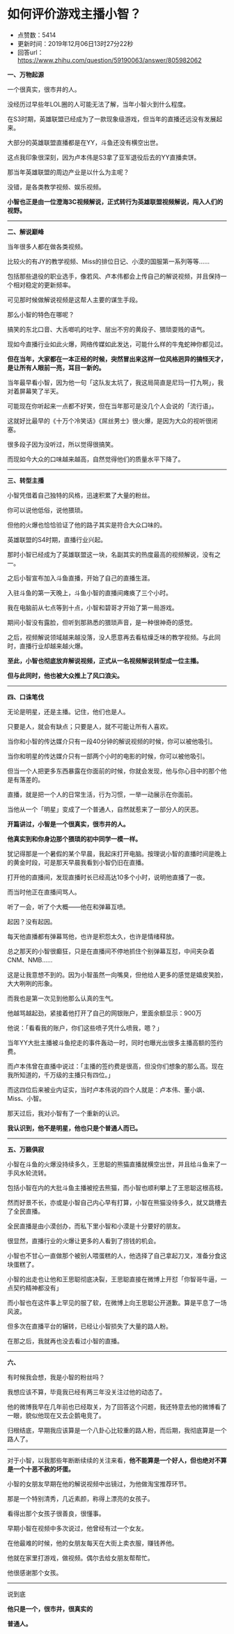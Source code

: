 # 如何评价游戏主播小智？
- 点赞数：5414
- 更新时间：2019年12月06日13时27分22秒
- 回答url：https://www.zhihu.com/question/59190063/answer/805982062
<body>
 <p data-pid="I9Dzxj28"><b>一、万物起源</b></p>
 <p data-pid="i0LugCgw">一个很真实，很市井的人。</p>
 <p data-pid="MZHWabhx">没经历过早些年LOL圈的人可能无法了解，当年小智火到什么程度。</p>
 <p data-pid="lwWHigbj">在S3时期，英雄联盟已经成为了一款现象级游戏，但当年的直播还远没有发展起来。</p>
 <p data-pid="0EUIV6aO">大部分的英雄联盟直播都是在YY，斗鱼还没有横空出世。</p>
 <p data-pid="Ds9wzvvS">这点我印象很深刻，因为卢本伟是S3拿了亚军退役后去的YY直播卖饼。</p>
 <p data-pid="oxao-o26">那当年英雄联盟的周边产业是以什么为主呢？</p>
 <p data-pid="XxcxjYDz">没错，是各类教学视频、娱乐视频。</p>
 <p data-pid="JpcreCM0"><b>小智也正是由一位澄海3C视频解说，正式转行为英雄联盟视频解说，闯入人们的视野。</b></p>
 <hr>
 <p data-pid="TE_gY1ky"><b>二、解说巅峰</b></p>
 <p data-pid="8FFQLyzg">当年很多人都在做各类视频。</p>
 <p data-pid="JsKeZsC4">比较火的有JY的教学视频、Miss的排位日记、小漠的国服第一系列等等……</p>
 <p data-pid="CekZ75BD">包括那些退役的职业选手，像若风、卢本伟都会上传自己的解说视频，并且保持一个相对稳定的更新频率。</p>
 <p data-pid="4INXdr8Z">可见那时候做解说视频是这帮人主要的谋生手段。</p>
 <p data-pid="DFt3zpaA">那么小智的特色在哪呢？</p>
 <p data-pid="c-wHwr0n">搞笑的东北口音、大舌啷叽的吐字、层出不穷的黄段子、猥琐耍贱的语气。</p>
 <p data-pid="LwtHWgGo">现如今直播行业如此火爆，网络传媒如此发达，可能什么样的牛鬼蛇神你都见过。</p>
 <p data-pid="kRs24kZw"><b>但在当年，大家都在一本正经的时候，突然冒出来这样一位风格迥异的搞怪天才，是让所有人眼前一亮，耳目一新的。</b></p>
 <p data-pid="qjkNcF2x">当年最早看小智，因为他一句「这队友太坑了，我这局简直是尼玛一打九啊」，我对着屏幕笑了半天。</p>
 <p data-pid="RGQqrNpl">可能现在你听起来一点都不好笑，但在当年那可是没几个人会说的「流行语」。</p>
 <p data-pid="bj50L6En">这就好比最早的《十万个冷笑话》《屌丝男士》很火爆，是因为大众的视听很闭塞。</p>
 <p data-pid="Ori8lV9k">很多段子因为没听过，所以觉得很搞笑。</p>
 <p data-pid="iFbFxm5g">而现如今大众的口味越来越高，自然觉得他们的质量水平下降了。</p>
 <hr>
 <p data-pid="f90POkgr"><b>三、转型主播</b></p>
 <p data-pid="JgfunLs2">小智凭借着自己独特的风格，迅速积累了大量的粉丝。</p>
 <p data-pid="DeRrW9_6">你可以说他低俗，说他猥琐。</p>
 <p data-pid="Geas8il2">但他的火爆也恰恰验证了他的路子其实是符合大众口味的。</p>
 <p data-pid="Ty6iZKiV">英雄联盟的S4时期，直播行业兴起。</p>
 <p data-pid="YrUgCZZj">那时小智已经成为了英雄联盟这一块，名副其实的热度最高的视频解说，没有之一。</p>
 <p data-pid="1yIDFate">之后小智宣布加入斗鱼直播，开始了自己的直播生涯。</p>
 <p data-pid="Q0er9c11">入驻斗鱼的第一天晚上，斗鱼小智的直播间瘫痪了三个小时。</p>
 <p data-pid="kDpklVza">我在电脑前从七点等到十点，小智和碧哥才开始了第一局游戏。</p>
 <p data-pid="Yr6VU-kb">期间小智没有露脸，但听到那熟悉的猥琐声音，是一种很神奇的感觉。</p>
 <p data-pid="0sxi7yaw">之后，视频解说领域越来越没落，没人愿意再去看枯燥乏味的教学视频。与此同时，直播行业却越来越火爆。</p>
 <p data-pid="9BIq5-fT"><b>至此，小智也彻底放弃解说视频，正式从一名视频解说转型成一位主播。</b></p>
 <p data-pid="wjY4NlHX"><b>但与此同时，他也被大众推上了风口浪尖。</b></p>
 <hr>
 <p data-pid="5yTDuHHe"><b>四、口诛笔伐</b></p>
 <p data-pid="SK_5ItZ0">无论是明星，还是主播。记住，他们也是人。</p>
 <p data-pid="Qvz-YqKG">只要是人，就会有缺点；只要是人，就不可能让所有人喜欢。</p>
 <p data-pid="fnnmRuZw">当你和小智的传达媒介只有一段40分钟的解说视频的时候，你可以被他吸引。</p>
 <p data-pid="C3y4qPRO">当你和明星的传达媒介只有一部两个小时的电影的时候，你可以被他吸引。</p>
 <p data-pid="zEdxNN43">但当一个人把更多东西暴露在你面前的时候，你就会发现，他与你心目中的那个他是有落差的。</p>
 <p data-pid="9lFCbRtH">直播，就是把一个人的日常生活，行为习惯，一举一动展示在你面前。</p>
 <p data-pid="1Yx0Ou-d">当他从一个「明星」变成了一个普通人，自然就惹来了一部分人的厌恶。</p>
 <p data-pid="QhDBGKk9"><b>开篇讲过，小智是一个很真实，很市井的人。</b></p>
 <p data-pid="WxZbDIEx"><b>他真实到和你身边那个猥琐的初中同学一模一样。</b></p>
 <p data-pid="GDmTDfww">犹记得那是一个暑假的某个早晨，我起床打开电脑。按理说小智的直播时间是晚上的黄金时段，可是那天早晨我看到小智仍旧在直播。</p>
 <p data-pid="VZiFTQwl">打开他的直播间，发现直播时长已经高达10多个小时，说明他直播了一夜。</p>
 <p data-pid="j3K0it1X">而当时他正在直播间骂人。</p>
 <p data-pid="GfcvAwnN">听了一会，听了个大概——他在和弹幕互喷。</p>
 <p data-pid="3BK-zdOG">起因？没有起因。</p>
 <p data-pid="nAIAtOO0">每天他直播都有弹幕骂他，也许是积怨太久，也许是情绪释放。</p>
 <p data-pid="cePxse7O">总之那天的小智很癫狂，只是在直播间不停地抓住个别弹幕互怼，中间夹杂着CNM、NMB……</p>
 <p data-pid="4Dr_60LT">这是让我意想不到的。因为小智虽然一向嘴臭，但他给人更多的感觉是嬉皮笑脸，大大咧咧的形象。</p>
 <p data-pid="NfqCPrio">而我也是第一次见到他那么认真的生气。</p>
 <p data-pid="tYmRKYDJ">他越骂越起劲，紧接着他打开了自己的网银账户，里面余额显示：900万</p>
 <p data-pid="2_j836mg">他说：「看看我的账户，你们这些喷子凭什么喷我，嗯？」</p>
 <p data-pid="m52R9MiH">当年YY大批主播被斗鱼挖走的事件轰动一时，同时也曝光出很多主播高额的签约费。</p>
 <p data-pid="rnyJoaus">而卢本伟曾在直播中说过：「主播的签约费是很高，但没你们想象的那么高。现在我所知道的，千万级的主播只有四位。」</p>
 <p data-pid="AmnZ1on9">而这四位后来被业内证实，当时卢本伟说的四个人就是：卢本伟、董小飒、Miss、小智。</p>
 <p data-pid="M3zFc_Av">那天过后，我对小智有了一个重新的认识。</p>
 <p data-pid="7eC4K1Qe"><b>我认识到，他不是明星，他也只是个普通人而已。</b></p>
 <hr>
 <p data-pid="3SjY4GYr"><b>五、万籁俱寂</b></p>
 <p data-pid="xR-i-cTM">小智在斗鱼的火爆没持续多久，王思聪的熊猫直播就横空出世，并且给斗鱼来了一手风水轮流转。</p>
 <p data-pid="_ECu7Hx6">包括小智在内的大批斗鱼主播被挖去熊猫，而小智也顺利攀上了王思聪这根高枝。</p>
 <p data-pid="qgR20DQk">然而好景不长，亦或是小智自己内心早有打算，小智在熊猫没待多久，就又跳槽去了全民直播。</p>
 <p data-pid="dYjA4YzG">全民直播是由小漠创办，而私下里小智和小漠是十分要好的朋友。</p>
 <p data-pid="xXOhv4kp">很显然，直播行业的火爆让更多的人看到了捞钱的机会。</p>
 <p data-pid="5tXrZbQ2">小智也不甘心一直做那个被别人喂蛋糕的人，他选择了自己拿起刀叉，准备分食这块蛋糕了。</p>
 <p data-pid="DCmX_fLs">小智的出走也让他和王思聪彻底决裂，王思聪直接在微博上开怼「你智哥牛逼，一点契约精神都没有」</p>
 <p data-pid="ONZH0X9a">而小智也在这件事上罕见的服了软，在微博上向王思聪公开道歉。算是平息了一场风波。</p>
 <p data-pid="Zd4RruOf">但多次在直播平台的辗转，已经让小智损失了大量的路人粉。</p>
 <p data-pid="4LxSKjK9">在那之后，我就再也没去看过小智的直播。</p>
 <hr>
 <p data-pid="aQa4q6kc"><b>六、</b></p>
 <p data-pid="dgmjHpE7">有时候我会想，我是小智的粉丝吗？</p>
 <p data-pid="iW9kARpO">我想应该不算，毕竟我已经有两三年没关注过他的动态了。</p>
 <p data-pid="MZfp1Rfg">他的微博我早在几年前也已经取关，为了回答这个问题，我还特意去他的微博看了一眼，貌似他现在又去企鹅电竞了。</p>
 <p data-pid="1YBr0H4c">归根结底，早期我应该算是一个八卦心比较重的路人粉，而后期，我彻底算是一个路人了。</p>
 <hr>
 <p data-pid="I2dbxpOj">对于小智，以我那些年断断续续的关注来看，<b>他不能算是一个好人，但也绝对不算是一个十恶不赦的坏蛋。</b></p>
 <p data-pid="2cFkJVSB">小智的女朋友早期在他的解说视频中出镜过，为他做淘宝推荐环节。</p>
 <p data-pid="RmplRxhR">那是一个特别清秀，几近素颜，称得上漂亮的女孩子。</p>
 <p data-pid="3y7Gh2Q3">看得出那个女孩子很善良，很懂事。</p>
 <p data-pid="BzOZy3y4">早期小智在视频中多次说过，他曾经有过一个女友。</p>
 <p data-pid="6ZuNHsM6">在他最难的时候，他的女朋友每天在大街上卖衣服，赚钱养他。</p>
 <p data-pid="7QQgBfsP">他就在家里打游戏，做视频。偶尔去给女朋友帮帮忙。</p>
 <p data-pid="0L1RrauC">他很感谢那个女孩。</p>
 <hr>
 <p data-pid="lUcryA-F">说到底</p>
 <p data-pid="7rKJw8C-"><b>他只是一个，很市井，很真实的</b></p>
 <p data-pid="CzLSySUl"><b>普通人。</b></p>
</body>